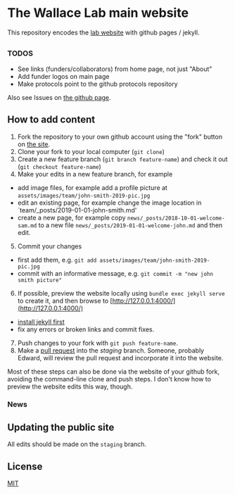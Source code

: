 # The Wallace Lab main website

This repository encodes the [lab website](https://ewallace.github.io/) with github pages / jekyll.

##


### TODOS

- See links (funders/collaborators) from home page, not just "About"
- Add funder logos on main page
- Make protocols point to the github protocols repository

Also see Issues on [the github page](https://github.com/ewallace/ewallace.github.io).

## How to add content

1. Fork the repository to your own github account using the "fork" button on [the site](https://github.com/ewallace/ewallace.github.io). 
2. Clone your fork to your local computer (`git clone`)
3. Create a new feature branch (`git branch feature-name`) and check it out (`git checkout feature-name`)
4. Make your edits in a new feature branch, for example
  - add image files, for example add a profile picture at `assets/images/team/john-smith-2019-pic.jpg`
  - edit an existing page, for example change the image location in `team/_posts/2019-01-01-john-smith.md'
  - create a new page, for example copy `news/_posts/2018-10-01-welcome-sam.md` to a new file `news/_posts/2019-01-01-welcome-john.md` and then edit.
5. Commit your changes
  - first add them, e.g. `git add assets/images/team/john-smith-2019-pic.jpg`
  - commit with an informative message, e.g. `git commit -m "new john smith picture"`
6. If possible, preview the website locally using `bundle exec jekyll serve` to create it, and then browse to [http://127.0.0.1:4000/](http://127.0.0.1:4000/)
  - [install jekyll first](https://jekyllrb.com/docs/installation/)
  - fix any errors or broken links and commit fixes.
7. Push changes to your fork with `git push feature-name`.
8. Make a [pull request](https://help.github.com/en/articles/about-pull-requests) into the *staging* branch. Someone, probably Edward, will review the pull request and incorporate it into the website.

Most of these steps can also be done via the website of your github fork, avoiding the command-line clone and push steps. I don't know how to preview the website edits this way, though.

### News

## Updating the public site

All edits should be made on the `staging` branch.


## License

[MIT](http://opensource.org/licenses/MIT)
